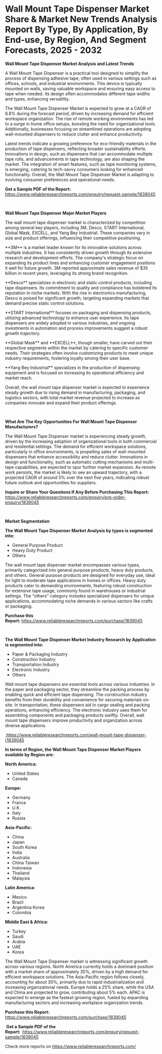<p><h1>Wall Mount Tape Dispenser Market Share & Market New Trends Analysis Report By Type, By Application, By End-use, By Region, And Segment Forecasts, 2025 - 2032</h1></p><p><strong>Wall Mount Tape Dispenser Market Analysis and Latest Trends</strong></p>
<p><p>A Wall Mount Tape Dispenser is a practical tool designed to simplify the process of dispensing adhesive tape, often used in various settings such as offices, schools, and industrial environments. This device is typically mounted on walls, saving valuable workspace and ensuring easy access to tape when needed. Its design often accommodates different tape widths and types, enhancing versatility.</p><p>The Wall Mount Tape Dispenser Market is expected to grow at a CAGR of 8.8% during the forecast period, driven by increasing demand for efficient workspace organization. The rise of remote working environments has led to a surge in home office setups, boosting the need for organizational tools. Additionally, businesses focusing on streamlined operations are adopting wall-mounted dispensers to reduce clutter and enhance productivity.</p><p>Latest trends indicate a growing preference for eco-friendly materials in the production of tape dispensers, reflecting broader sustainability efforts. Innovations in design, such as dispensers that can accommodate multiple tape rolls, and advancements in tape technology, are also shaping the market. The integration of smart features, such as tape monitoring systems, is emerging, catering to tech-savvy consumers looking for enhanced functionality. Overall, the Wall Mount Tape Dispenser Market is adapting to evolving consumer preferences and operational needs.</p></p>
<p><strong>Get a Sample PDF of the Report:&nbsp;</strong> <a href="https://www.reliableresearchreports.com/enquiry/request-sample/1839045?utm_campaign=31&utm_medium=2&utm_source=Github&utm_content=ia&utm_term=10042025&utm_id=wall-mount-tape-dispenser">https://www.reliableresearchreports.com/enquiry/request-sample/1839045</a></p>
<p>&nbsp;</p>
<p><strong>Wall Mount Tape Dispenser Major Market Players</strong></p>
<p><p>The wall mount tape dispenser market is characterized by competition among several key players, including 3M, Desco, START International, Global Mask, EXCELL, and Yang Bey Industrial. These companies vary in size and product offerings, influencing their competitive positioning.</p><p>**3M** is a market leader known for its innovative solutions across multiple industries. It has consistently driven growth through its extensive research and development efforts. The company's strategic focus on expanding its product lines and enhancing customer engagement positions it well for future growth. 3M reported approximate sales revenue of $35 billion in recent years, leveraging its strong brand recognition.</p><p>**Desco** specializes in electronic and static control products, including tape dispensers. Its commitment to quality and compliance has bolstered its reputation in niche markets. With the rise in electronics manufacturing, Desco is poised for significant growth, targeting expanding markets that demand precise static control solutions.</p><p>**START International** focuses on packaging and dispensing products, utilizing advanced technology to enhance user experience. Its tape dispensers are widely adopted in various industries, and ongoing investments in automation and process improvements suggest a robust growth trajectory.</p><p>**Global Mask** and **EXCELL**, though smaller, have carved out their respective segments within the market by catering to specific customer needs. Their strategies often involve customizing products to meet unique industry requirements, fostering loyalty among their user base.</p><p>**Yang Bey Industrial** specializes in the production of dispensing equipment and is focused on increasing its operational efficiency and market reach.</p><p>Overall, the wall mount tape dispenser market is expected to experience steady growth due to rising demand in manufacturing, packaging, and logistics sectors, with total market revenue projected to increase as companies innovate and expand their product offerings.</p></p>
<p>&nbsp;</p>
<p><strong>What Are The Key Opportunities For Wall Mount Tape Dispenser Manufacturers?</strong></p>
<p><p>The Wall Mount Tape Dispenser market is experiencing steady growth, driven by the increasing adoption of organizational tools in both commercial and residential settings. The demand for efficient workspace solutions, particularly in office environments, is propelling sales of wall-mounted dispensers that enhance accessibility and reduce clutter. Innovations in design and functionality, such as automatic cutting mechanisms and multi-tape capabilities, are expected to spur further market expansion. As remote work persists, the market is likely to see an upward trajectory, with a projected CAGR of around 5% over the next five years, indicating robust future outlook and opportunities for suppliers.</p></p>
<p><strong>Inquire or Share Your Questions If Any Before Purchasing This Report:</strong> <a href="https://www.reliableresearchreports.com/enquiry/pre-order-enquiry/1839045?utm_campaign=31&utm_medium=2&utm_source=Github&utm_content=ia&utm_term=10042025&utm_id=wall-mount-tape-dispenser">https://www.reliableresearchreports.com/enquiry/pre-order-enquiry/1839045</a></p>
<p>&nbsp;</p>
<p><strong>Market Segmentation</strong></p>
<p><strong>The Wall Mount Tape Dispenser Market Analysis by types is segmented into:</strong></p>
<p><ul><li>General Purpose Product</li><li>Heavy Duty Product</li><li>Others</li></ul></p>
<p><p>The wall mount tape dispenser market encompasses various types, primarily categorized into general purpose products, heavy duty products, and others. General purpose products are designed for everyday use, ideal for light to moderate tape applications in homes or offices. Heavy duty products cater to demanding environments, featuring robust construction for extensive tape usage, commonly found in warehouses or industrial settings. The "others" category includes specialized dispensers for unique applications, accommodating niche demands in various sectors like crafts or packaging.</p></p>
<p><strong>Purchase this Report:&nbsp;</strong><a href="https://www.reliableresearchreports.com/purchase/1839045?utm_campaign=31&utm_medium=2&utm_source=Github&utm_content=ia&utm_term=10042025&utm_id=wall-mount-tape-dispenser">https://www.reliableresearchreports.com/purchase/1839045</a></p>
<p>&nbsp;</p>
<p><strong>The Wall Mount Tape Dispenser Market Industry Research by Application is segmented into:</strong></p>
<p><ul><li>Paper & Packaging Industry</li><li>Construction Industry</li><li>Transportation Industry</li><li>Electronic Industry</li><li>Others</li></ul></p>
<p><p>Wall mount tape dispensers are essential tools across various industries. In the paper and packaging sector, they streamline the packing process by enabling quick and efficient tape dispensing. The construction industry benefits from their durability and convenience for securing materials on-site. In transportation, these dispensers aid in cargo sealing and packing operations, enhancing efficiency. The electronic industry uses them for assembling components and packaging products swiftly. Overall, wall mount tape dispensers improve productivity and organization across diverse applications.</p></p>
<p><a href="https://www.reliableresearchreports.com/wall-mount-tape-dispenser-r1839045?utm_campaign=31&utm_medium=2&utm_source=Github&utm_content=ia&utm_term=10042025&utm_id=wall-mount-tape-dispenser">&nbsp;https://www.reliableresearchreports.com/wall-mount-tape-dispenser-r1839045</a></p>
<p><strong>In terms of Region, the Wall Mount Tape Dispenser Market Players available by Region are:</strong></p>
<p>
    <p> <strong> North America: </strong>
        <ul>
            <li>United States</li>
            <li>Canada</li>
        </ul>
        </p> 
    <p> <strong> Europe: </strong>
        <ul>
            <li>Germany</li>
            <li>France</li>
            <li>U.K.</li>
            <li>Italy</li>
            <li>Russia</li>
        </ul>
        </p> 
    <p> <strong> Asia-Pacific: </strong>
        <ul>
            <li>China</li>
            <li>Japan</li>
            <li>South Korea</li>
            <li>India</li>
            <li>Australia</li>
            <li>China Taiwan</li>
            <li>Indonesia</li>
            <li>Thailand</li>
            <li>Malaysia</li>
        </ul>
        </p> 
    <p> <strong> Latin America: </strong>
        <ul>
            <li>Mexico</li>
            <li>Brazil</li>
            <li>Argentina Korea</li>
            <li>Colombia</li>
        </ul>
        </p> 
    <p> <strong> Middle East & Africa: </strong>
        <ul>
            <li>Turkey</li>
            <li>Saudi</li>
            <li>Arabia</li>
            <li>UAE</li>
            <li>Korea</li>
        </ul>
    </p>
    </p>
<p><p>The Wall Mount Tape Dispenser market is witnessing significant growth across various regions. North America currently holds a dominant position with a market share of approximately 35%, driven by a high demand for efficient workspace solutions. The Asia-Pacific region follows closely, accounting for about 30%, primarily due to rapid industrialization and increasing organizational needs. Europe holds a 25% share, while the USA and China are projected to grow, contributing about 5% each. APAC is expected to emerge as the fastest-growing region, fueled by expanding manufacturing sectors and increasing workplace organization trends.</p></p>
<p><strong>Purchase this Report: </strong><a href="https://www.reliableresearchreports.com/purchase/1839045?utm_campaign=31&utm_medium=2&utm_source=Github&utm_content=ia&utm_term=10042025&utm_id=wall-mount-tape-dispenser">https://www.reliableresearchreports.com/purchase/1839045</a></p>
<p>&nbsp;<strong>Get a Sample PDF of the Report:&nbsp;&nbsp;</strong><a href="https://www.reliableresearchreports.com/enquiry/request-sample/1839045?utm_campaign=31&utm_medium=2&utm_source=Github&utm_content=ia&utm_term=10042025&utm_id=wall-mount-tape-dispenser">https://www.reliableresearchreports.com/enquiry/request-sample/1839045</a></p>
<p><strong></strong></p>
<p>Check more reports on <a href="https://www.reliableresearchreports.com/?utm_campaign=31&utm_medium=2&utm_source=Github&utm_content=ia&utm_term=10042025&utm_id=wall-mount-tape-dispenser">https://www.reliableresearchreports.com/</a></p>